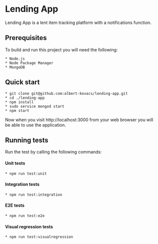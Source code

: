 # Lending App

Lending App is a lent item tracking platform with a notifications function.

## Prerequisites
To build and run this project you will need the following:
```
* Node.js
* Node Package Manager
* MongoDB
```

## Quick start

```
* git clone git@github.com:albert-kovacs/lending-app.git
* cd ./lending-app
* npm install
* sudo service mongod start
* npm start
```
Now when you visit http://localhost:3000 from your web browser you will be able to use the application.

## Running tests
Run the test by calling the following commands:

#### Unit tests
```
* npm run test:unit
```
#### Integration tests
```
* npm run test:integration
```
#### E2E tests
```
* npm run test:e2e
```
#### Visual regression tests
```
* npm run test:visualregression
```

